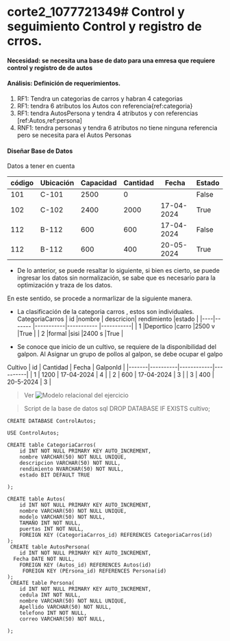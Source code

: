 # corte2_1077721349# Control y seguimiento Control y registro de crros. 


#### Necesidad: se necesita una base de dato para una emresa que requiere control y registro de de autos 



#### Análisis: Definición de requerimientos. 

1. RF1: Tendra un categorias de carros y habran 4 categorias
2. RF1: tendra 6 atributos los Autos con referencia{ref:categoria}
3. RF1: tendra AutosPersona y tendra 4 atributos y con referencias [ref:Autos,ref:persona]
1. RNF1: tendra personas y tendra 6 atributos no tiene ninguna referencia pero se necesita para el Autos Personas


#### Diseñar Base de Datos
Datos a tener en cuenta

| código | Ubicación | Capacidad | Cantidad |  Fecha   | Estado |
|--------|-----------|-----------|----------|----------|--------|
| 101    |C-101      |2500       |0         |          | False  |
| 102    |C-102      |2400       |2000      |17-04-2024| True   |
| 112    |B-112      |600        |600       |17-04-2024| False  |
| 112    |B-112      |600        |400       |20-05-2024| True   |

* De lo anterior, se puede resaltar lo siguiente, si bien es cierto, se puede ingresar los datos sin normalización, se sabe que es necesario para la optimización y traza de los datos. 

En este sentido, se procede a normarlizar de la siguiente manera. 

* La clasificación de la categoria carros , estos son individuales. 
CategoriaCarros
| id |nombre     | descricion| rendimiento |estado     |
|----|-------    |-----------|-----------  |-----------|
|  1 |Deportico  |carro      |2500 v       |True       |
|  2 |formal     |sisi       |2400  s      |True       |


* Se conoce que inicio de un cultivo, se requiere de la disponibilidad del galpon. Al Asignar un grupo de pollos al galpon, se debe ocupar el galpo  

Cultivo
| id    | Cantidad |  Fecha     | GalponId | 
|-------|----------|------------|----------|
|   1   | 1200     | 17-04-2024 |   4      |
|   2   | 600      | 17-04-2024 |   3      |
|   3   | 400      | 20-5-2024  |   3      |


> Ver
![Modelo relacional del ejercicio](bd/MR.png)

> Script de la base de datos
sql
    DROP DATABASE IF EXISTS cultivo;

    CREATE DATABASE ControlAutos;

    USE ControlAutos;

    CREATE table CategoriaCarros(
        id INT NOT NULL PRIMARY KEY AUTO_INCREMENT,
        nombre VARCHAR(50) NOT NULL UNIQUE,
        descripcion VARCHAR(50) NOT NULL,
        rendimiento NVARCHAR(50) NOT NULL,
        estado BIT DEFAULT TRUE
         
    ); 

    CREATE table Autos(
        id INT NOT NULL PRIMARY KEY AUTO_INCREMENT,
        nombre VARCHAR(50) NOT NULL UNIQUE,
        modelo VARCHAR(50) NOT NULL,
        TAMAÑO INT NOT NULL,
        puertas INT NOT NULL,
        FOREIGN KEY (CategoriaCarros_id) REFERENCES CategoriaCarros(id)
    ); 
     CREATE table AutosPersona(
        id INT NOT NULL PRIMARY KEY AUTO_INCREMENT,
      Fecha DATE NOT NULL,
        FOREIGN KEY (Autos_id) REFERENCES Autos(id)
         FOREIGN KEY (PErsona_id) REFERENCES Persona(id)
    ); 
     CREATE table Persona(
        id INT NOT NULL PRIMARY KEY AUTO_INCREMENT,
        cedula INT NOT NULL,
        nombre VARCHAR(50) NOT NULL UNIQUE,
        Apellido VARCHAR(50) NOT NULL,
        telefono INT NOT NULL,
        correo VARCHAR(50) NOT NULL,
     
    ); 